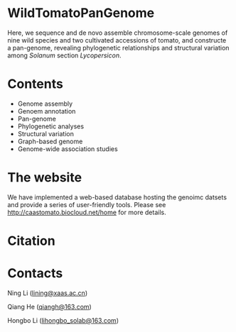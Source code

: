 # WildTomatoPanGenome
Here, we sequence and de novo assemble chromosome-scale genomes of nine wild species and two cultivated accessions of tomato, and constructe a pan-genome, revealing phylogenetic relationships and structural variation among _Solanum_ section _Lycopersicon_.

# Contents

- Genome assembly
- Genoem annotation
- Pan-genome
- Phylogenetic analyses
- Structural variation
- Graph-based genome
- Genome-wide association studies

# The website

We have implemented a web-based database hosting the genoimc datsets and provide a series of user-friendly tools. Please see http://caastomato.biocloud.net/home for more details.

# Citation

# Contacts

Ning Li (lining@xaas.ac.cn)

Qiang He (qiangh@163.com)

Hongbo Li (lihongbo_solab@163.com)
